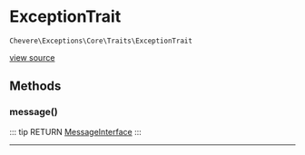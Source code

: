 # ExceptionTrait

`Chevere\Exceptions\Core\Traits\ExceptionTrait`

[view source](https://github.com/chevere/chevere/blob/master/exceptions/Core/Traits/ExceptionTrait.php)

## Methods

### message()

::: tip RETURN
[MessageInterface](../../../Interfaces/Message/MessageInterface.md)
:::


---

